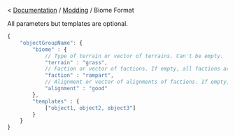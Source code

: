 < [Documentation](../Readme.md) / [Modding](Readme.md) / Biome Format

All parameters but templates are optional.

```javascript
{
	"objectGroupName": {
		"biome" : {
			// Type of terrain or vector of terrains. Can't be empty.
			"terrain" : "grass",
			// Faction or vector of factions. If empty, all factions are allowed
			"faction" : "rampart",
			// Alignment or vector of alignments of factions. If empty, all alignments are allowed
			"alignment" : "good"
		},
		"templates" : {
			["object1, object2, object3"]
		}
	}
}
```

